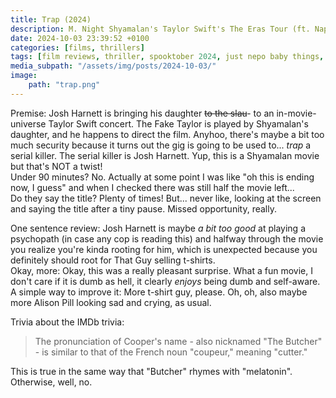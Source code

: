 ```yaml
---
title: Trap (2024)
description: M. Night Shyamalan's Taylor Swift's The Eras Tour (ft. Napalm Death)
date: 2024-10-03 23:39:52 +0100
categories: [films, thrillers]
tags: [film reviews, thriller, spooktober 2024, just nepo baby things, they say the title]
media_subpath: "/assets/img/posts/2024-10-03/"
image:
    path: "trap.png"
---
```

<span class="reviewsection">Premise:</span> Josh Harnett is bringing his daughter ~~to the slau~~- to an in-movie-universe Taylor Swift concert. The Fake Taylor is played by Shyamalan's daughter, and he happens to direct the film. Anyhoo, there's maybe a bit too much security because it turns out the gig is going to be used to... *trap* a serial killer. The serial killer is Josh Harnett. Yup, this is a Shyamalan movie but that's NOT a twist!<br/>
<span class="reviewsection">Under 90 minutes?</span> No. Actually at some point I was like "oh this is ending now, I guess" and when I checked there was still half the movie left...<br/>
<span class="reviewsection">Do they say the title?</span> Plenty of times! But... never like, looking at the screen and saying the title after a tiny pause. Missed opportunity, really.

<span class="reviewsection">One sentence review:</span> Josh Harnett is maybe *a bit too good* at playing a psychopath (in case any cop is reading this) and halfway through the movie you realize you're kinda rooting for him, which is unexpected because you definitely should root for That Guy selling t-shirts.<br/>
<span class="reviewsection">Okay, more:</span> Okay, this was a really pleasant surprise. What a fun movie, I don't care if it is dumb as hell, it clearly *enjoys* being dumb and self-aware.<br/>
<span class="reviewsection">A simple way to improve it:</span> More t-shirt guy, please. Oh, oh, also maybe more Alison Pill looking sad and crying, as usual.

<span class="reviewsection">Trivia about the IMDb trivia:</span>
> The pronunciation of Cooper's name - also nicknamed "The Butcher" - is similar to that of the French noun "coupeur," meaning "cutter."

This is true in the same way that "Butcher" rhymes with "melatonin". Otherwise, well, no.